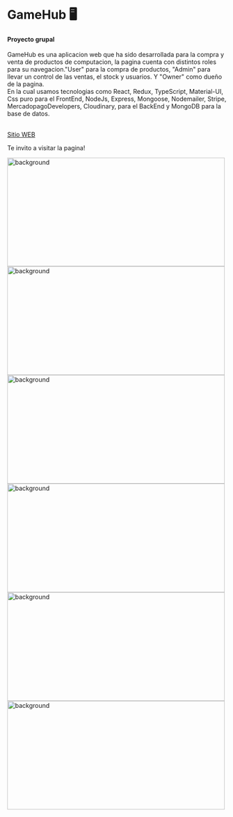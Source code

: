 <h1>GameHub 🖥️</h1>  
<h4>Proyecto grupal</h4>
  <p>GameHub es una aplicacion web que ha sido desarrollada para la compra y venta de productos de computacion, la pagina cuenta con distintos roles para su navegacion."User" para la compra de productos, "Admin" para llevar un control de las ventas, el stock y usuarios. Y "Owner" como dueño de la pagina.</br>
En la cual usamos tecnologias como React, Redux, TypeScript, Material-UI, Css puro para el FrontEnd, NodeJs, Express, Mongoose, Nodemailer, Stripe, MercadopagoDevelopers, Cloudinary,  para el BackEnd y MongoDB para la base de datos.</p>
</br>
 <a href="https://gamehub-chi.vercel.app/" rel="noopener noreferrer" target="_blank">Sitio WEB</a>
<p>Te invito a visitar la pagina!</p>
<img src="https://github.com/Tdibacco17/App-Proyecto-Grupal-/blob/main/Imagenes/ecommerce.jpg" alt="background" width="500px" height="250px"/>
<img src="https://github.com/Tdibacco17/App-Proyecto-Grupal-/blob/main/Imagenes/ecommerce2.png" alt="background" width="500px" height="250px"/>
<img src="https://github.com/Tdibacco17/App-Proyecto-Grupal-/blob/main/Imagenes/ecommerce3.png" alt="background" width="500px" height="250px"/>
<img src="https://github.com/Tdibacco17/App-Proyecto-Grupal-/blob/main/Imagenes/ecommerce4.png" alt="background" width="500px" height="250px"/>
<img src="https://github.com/Tdibacco17/App-Proyecto-Grupal-/blob/main/Imagenes/ecommerce5.png" alt="background" width="500px" height="250px"/>
<img src="https://github.com/Tdibacco17/App-Proyecto-Grupal-/blob/main/Imagenes/ecommerce6.png" alt="background" width="500px" height="250px"/>
